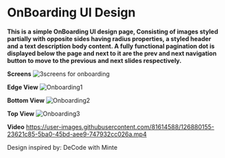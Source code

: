 # OnBoarding UI Design
**This is a simple OnBoarding UI design page, Consisting of images styled partially with opposite sides having radius properties, a styled header and a text description body content.
A fully functional pagination dot is displayed below the page and next to it are the prev and next navigation button to move to the previous and next slides respectively.**



**Screens**
![3screens for onboarding](https://user-images.githubusercontent.com/81614588/127134834-03f0c00a-767e-401c-af9b-e308777f2966.png)


**Edge View**
![Onboarding1](https://user-images.githubusercontent.com/81614588/126880801-ae7ef9c6-9562-4c05-a39c-8052fbf712b4.png)

**Bottom View**
![Onboarding2](https://user-images.githubusercontent.com/81614588/126880841-8ec31aa0-87cc-4ce3-8c4c-c72dacb89938.png)

**Top View**
![Onboarding3](https://user-images.githubusercontent.com/81614588/126880885-e2220466-4efc-43bd-b505-d46c8a4e539b.png)

**Video**
https://user-images.githubusercontent.com/81614588/126880155-23621c85-5ba0-45bd-aee9-747932cc026a.mp4

Design inspired by: DeCode with Minte


